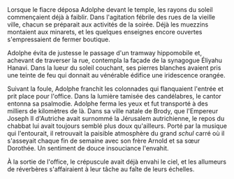 ## 

Lorsque le fiacre déposa Adolphe devant le temple, les rayons du soleil
commençaient déjà à faiblir. Dans l'agitation fébrile des rues de la
vieille ville, chacun se préparait aux activités de la soirée. Déjà les
muezzins montaient aux minarets, et les quelques enseignes encore
ouvertes s'empressaient de fermer boutique.

Adolphe évita de justesse le passage d'un tramway hippomobile et,
achevant de traverser la rue, contempla la façade de la synagogue
Éliyahu Hanavi. Dans la lueur du soleil couchant, ses pierres blanches
avaient pris une teinte de feu qui donnait au vénérable édifice une
iridescence orangée.

Suivant la foule, Adolphe franchit les colonnades qui flanquaient l'entrée et prit place pour l'office. Dans la lumière tamisée des candélabres, le cantor entonna sa psalmodie. Adolphe ferma les yeux et fut transporté à des milliers de kilomètres de là. Dans sa ville natale de Brody, que l'Empereur Joseph II d'Autriche avait surnommé la Jérusalem autrichienne, le repos du chabbat lui avait toujours semblé plus doux qu'ailleurs. Porté par la musique qui l'entourait, il retrouvait la paisible atmosphère du grand *schul* carré où il s'asseyait chaque fin de semaine avec son frère Arnold et sa sœur Dorothée. Un sentiment de douce insouciance l'envahit.




À la sortie de l'office, le crépuscule avait déjà envahi le ciel, et les allumeurs de réverbères s'affairaient à leur tâche au faîte de leurs échelles.

